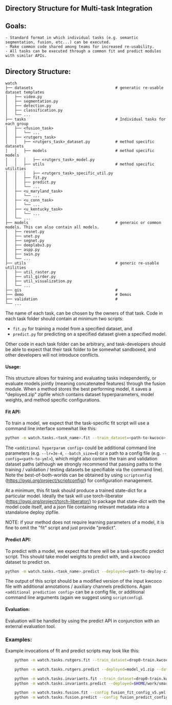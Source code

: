 ## Directory Structure for Multi-task Integration


## Goals: 
    - Standard format in which individual tasks (e.g. semantic segmentation, fusion, etc...) can be executed.
    - Make common code shared among teams for increased re-usability.
    - All tasks can be executed through a common fit and predict modules with similar APIs.


## Directory Structure:

    watch
    ├── datasets                                    # generatic re-usable dataset templates
    │   ├── video.py            
    │   ├── segmentation.py      
    │   ├── detection.py         
    │   ├── classification.py    
    │   └── ...                                
    ├── tasks                                       # Individual tasks for each group
    │   ├── <fusion_task> 
    │   │   └── ...        
    │   ├── <rutgers_task>    
    │   │   ├── <rutgers_task>_dataset.py           # method specific datasets
    │   │   ├── models                              # method specific models
    │   │   │   ├── <rutgers_task>_model.py
    │   │   ├── utils                               # method specific utilities
    │   │   │   ├── <rutgers_task>_specific_util.py
    │   │   ├── fit.py
    │   │   ├── predict.py
    │   │   └── ...        
    │   ├── <u_maryland_task>      
    │   │   └── ...        
    │   ├── <u_conn_task>         
    │   │   └── ...        
    │   ├── <u_kentucky_task>
    │   │   └── ...        
    │   └── ...        
    ├── models                                      # generaic or common models. This can also contain all models.
    │   ├── resnet.py            
    │   ├── unet.py      
    │   ├── segnet.py         
    │   ├── deeplabv3.py   
    │   ├── aspp.py
    │   ├── swin.py
    │   └── ... 
    ├── utils                                       # generic re-usable utilities
    │   ├── util_raster.py      
    │   ├── util_girder.py         
    │   ├── util_visualization.py    
    │   └── ...    
    ├── gis                                         # 
    ├── demo                                        # Demos
    ├── validation                                  # 
    └── ...

The name of each task, can be chosen by the owners of that task.
Code in each task folder should contain at minimum two scripts: 

* `fit.py`  for training a model from a specified dataset, and
* `predict.py` for predicting on a specified dataset given a specified model.

Other code in each task folder can be arbitrary, and task-developers should be
able to expect that their task folder to be somewhat sandboxed, and
other developers will not introduce conflicts.

#### Usage:
This structure allows for training and evaluating tasks independently, 
or evaluate models jointly (meaning concatenated features) through 
the fusion module. When a method stores the best performing model, 
it saves a "deployed.zip" zipfile which contains dataset hyperparameters, 
model weights, and method specific configurations. 

#### Fit API:
To train a model, we expect that the task-specific fit script will use 
a command line interface somewhat like this:

```bash
python -m watch.tasks.<task_name>.fit --train_dataset=<path-to-kwcoco> --vali_dataset=<path-to-kwcoco> <additional hyperparam config>
```

The `<additional hyperparam config>` could be additional command line 
parameters (e.g. `--lr=3e-4`, `--batch_size=4`) or a path to a config 
file (e.g. `--config=<path-to-yml>`), which might also contain the 
train and validation dataset paths (although we strongly recommend 
that passing paths to the training / validation / testing datasets 
be specifiable via the command line). Note the best-of-both-worlds 
can be obtained by using `scriptconfig` (https://pypi.org/project/scriptconfig/) 
for configuration management.

At a minimum, this fit task should produce a trained state-dict for a 
particular model. Ideally the task will use torch-liberator 
(https://pypi.org/project/torch-liberator/) to package that state-dict 
with the model code itself, and a json file containing relevant metadata 
into a standalone deploy zipfile.

NOTE: if your method does not require learning parameters of a model, it is
fine to omit the "fit" script and just provide "predict".


#### Predict API:
To predict with a model, we expect that there will be a task-specific 
predict script. This should take model weights to predict with, 
and a kwcoco dataset to predict on.

```bash
python -m watch.tasks.<task_name>.predict --deployed=<path-to-deploy-zipfile> --dataset=<path-to-kwcoco> <additional prediction config>
```

The output of this script should be a modified version of the input 
kwcoco file with additional annotations / auxiliary channels predictions. 
Again `<additional prediction config>` can be a config file, or additional 
command line arguments (again we suggest using `scriptconfig`).


#### Evaluation:

Evaluation will be handled by using the predict API in conjunction with an
external evaluation tool.


### Examples:


Example invocations of fit and predict scripts may look like this:


```bash
    python -m watch.tasks.rutgers.fit --train_dataset=drop0-train.kwcoco.json --config=train_config_v1.yml

    python -m watch.tasks.rutgers.predict --deployed=model_v1.zip --dataset=drop0-test.kwcoco.json

    python -m watch.tasks.invariants.fit --train_dataset=drop0-train.kwcoco.json --vali_dataset=drop0-train.kwcoco.json --model=custom_arch_v1 --init=<path/to/pretrained/state.pt> --lr=1e-3 --workers=8 --workdir=$HOME/work/smart --name=myexpt_v1
    python -m watch.tasks.invariants.predict --deployed=$HOME/work/smart/myexpt_v1/deployed.zip --dataset=drop0-test.kwcoco.json --output=drop0-test-predictions.kwcoco.json

    python -m watch.tasks.fusion.fit --config fusion_fit_config_v5.yml
    python -m watch.tasks.fusion.predict --config fusion_predict_config_v5.yml
```
